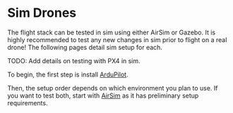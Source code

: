 # Sim Drones

The flight stack can be tested in sim using either AirSim or Gazebo. It is highly recommended to test any new changes in sim prior to flight on a real drone! The following pages detail sim setup for each.

TODO: Add details on testing with PX4 in sim.

To begin, the first step is install [ArduPilot](ardupilot.md).

Then, the setup order depends on which environment you plan to use. If you want to test both, start with [AirSim](airsim.md) as it has preliminary setup requirements.